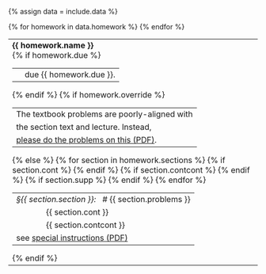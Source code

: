 {% assign data = include.data %}
<table class="asst-table">
{% for homework in data.homework %}
<tr>
  <td><b>{{ homework.name }}</b><br>
    {% if homework.due %}
      <table class="inner">
        <tr>
          <td> &nbsp; &nbsp; due {{ homework.due }}.</td>
        </tr>
      </table>
    {% endif %}
    {% if homework.override %}
      <table class="inner">
        <tr>
          <td>The textbook problems are poorly-aligned with</td>
        </tr>
        <tr>
          <td>the section text and lecture.  Instead,</td>
        </tr>
        <tr>
          <td><a href="{{ data.home }}/{{ homework.override }}">please do the problems on this (PDF)</a>.</td>
        </tr>
      </table>
    {% else %}
      <table class="inner">
      {% for section in homework.sections %}
        <tr>
          <td><em>&#167;{{ section.section }}:</em> &nbsp; # {{ section.problems }}</td>
        </tr>
        {% if section.cont %}
          <tr>
            <td>&nbsp;&nbsp;&nbsp;&nbsp;&nbsp;&nbsp;&nbsp;&nbsp;&nbsp;&nbsp;&nbsp;&nbsp;&nbsp; {{ section.cont }}</td>
          </tr>
        {% endif %}
        {% if section.contcont %}
          <tr>
            <td>&nbsp;&nbsp;&nbsp;&nbsp;&nbsp;&nbsp;&nbsp;&nbsp;&nbsp;&nbsp;&nbsp;&nbsp;&nbsp; {{ section.contcont }}</td>
          </tr>
        {% endif %}
        {% if section.supp %}
          <tr>
            <td>see <a href="{{ data.home }}/{{ section.supp }}">special instructions (PDF)</a></td>
          </tr>
        {% endif %}
      {% endfor %}
      </table>
    {% endif %}
  </td>
</tr>
{% endfor %}
</table>
